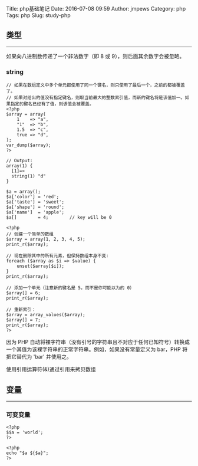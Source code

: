 Title: php基础笔记
Date: 2016-07-08 09:59
Author: jmpews
Category: php
Tags: php
Slug: study-php

## 类型
---
如果向八进制数传递了一个非法数字（即 8 或 9），则后面其余数字会被忽略。

### string

```
// 如果在数组定义中多个单元都使用了同一个键名，则只使用了最后一个，之前的都被覆盖了。
// 如果对给出的值没有指定键名，则取当前最大的整数索引值，而新的键名将是该值加一。如果指定的键名已经有了值，则该值会被覆盖。
<?php
$array = array(
    1    => "a",
    "1"  => "b",
    1.5  => "c",
    true => "d",
);
var_dump($array);
?>

// Output:
array(1) {
  [1]=>
  string(1) "d"
}
```

```
$a = array();
$a['color'] = 'red';
$a['taste'] = 'sweet';
$a['shape'] = 'round';
$a['name']  = 'apple';
$a[]        = 4;        // key will be 0
```

```
<?php
// 创建一个简单的数组
$array = array(1, 2, 3, 4, 5);
print_r($array);

// 现在删除其中的所有元素，但保持数组本身不变:
foreach ($array as $i => $value) {
    unset($array[$i]);
}
print_r($array);

// 添加一个单元（注意新的键名是 5，而不是你可能以为的 0）
$array[] = 6;
print_r($array);

// 重新索引：
$array = array_values($array);
$array[] = 7;
print_r($array);
?>
```

因为 PHP 自动将裸字符串（没有引号的字符串且不对应于任何已知符号）转换成一个其值为该裸字符串的正常字符串。例如，如果没有常量定义为 bar，PHP 将把它替代为 'bar' 并使用之。

使用引用运算符(&)通过引用来拷贝数组

## 变量
---
### 可变变量
```
<?php
$$a = 'world';
?>

<?php
echo "$a ${$a}";
?>
```
